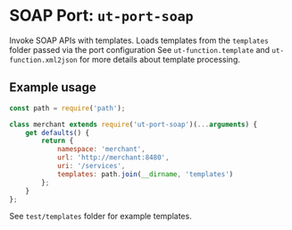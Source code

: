 # **SOAP Port:** `ut-port-soap`

Invoke SOAP APIs with templates.
Loads templates from the `templates` folder passed via the port configuration
See `ut-function.template` and `ut-function.xml2json` for more details about
template processing.

## Example usage

```js
const path = require('path');

class merchant extends require('ut-port-soap')(...arguments) {
    get defaults() {
        return {
            namespace: 'merchant',
            url: 'http://merchant:8480',
            uri: '/services',
            templates: path.join(__dirname, 'templates')
        };
    }
};
```

See `test/templates` folder for example templates.
